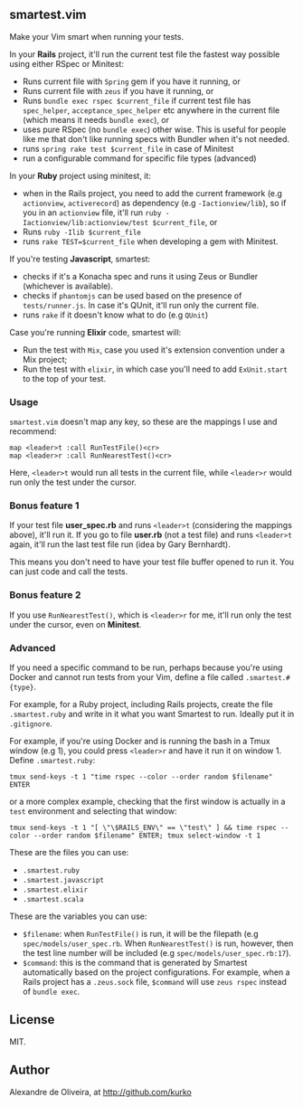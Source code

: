 ## smartest.vim

Make your Vim smart when running your tests.

In your **Rails** project, it'll run the current test file the
fastest way possible using either RSpec or Minitest:

* Runs current file with `Spring` gem if you have it running, or
* Runs current file with `zeus` if you have it running, or
* Runs `bundle exec rspec $current_file` if current test file has
`spec_helper`, `acceptance_spec_helper` etc anywhere in the current file (which
means it needs `bundle exec`), or
* uses pure RSpec (no `bundle exec`) other wise. This is useful for people like
me that don't like running specs with Bundler when it's not needed.
* runs `spring rake test $current_file` in case of Minitest
* run a configurable command for specific file types (advanced)

In your **Ruby** project using minitest, it:

* when in the Rails project, you need to add the current framework
(e.g `actionview`, `activerecord`) as dependency (e.g `-Iactionview/lib`),
so if you in an `actionview` file, it'll run
`ruby -Iactionview/lib:actionview/test $current_file`, or
* Runs `ruby -Ilib $current_file`
* runs `rake TEST=$current_file` when developing a gem with Minitest.

If you're testing **Javascript**, smartest:

* checks if it's a Konacha spec and runs it using Zeus or Bundler
(whichever is available).
* checks if `phantomjs` can be used based on the presence of `tests/runner.js`.
  In case it's QUnit, it'll run only the current file.
* runs `rake` if it doesn't know what to do (e.g `QUnit`)

Case you're running **Elixir** code, smartest will:
* Run the test with `Mix`, case you used it's extension convention under a Mix
project;
* Run the test with `elixir`, in which case you'll need to add `ExUnit.start` to
the top of your test.

### Usage

`smartest.vim` doesn't map any key, so these are the mappings I use and recommend:

    map <leader>t :call RunTestFile()<cr>
    map <leader>r :call RunNearestTest()<cr>

Here, `<leader>t` would run all tests in the current file,
while `<leader>r` would run only the test under the cursor.

### Bonus feature 1

If your test file **user_spec.rb** and runs `<leader>t` (considering the mappings above),
it'll run it. If you go to file **user.rb** (not a test file) and runs `<leader>t`
again, it'll run the last test file run (idea by Gary Bernhardt).

This means you don't need to have your test file buffer opened to run it. You
can just code and call the tests.

### Bonus feature 2

If you use `RunNearestTest()`, which is `<leader>r` for me, it'll run only the
test under the cursor, even on **Minitest**.

### Advanced

If you need a specific command to be run, perhaps because you're using Docker
and cannot run tests from your Vim, define a file called `.smartest.#{type}`.

For example, for a Ruby project, including Rails projects, create the file
`.smartest.ruby` and write in it what you want Smartest to run. Ideally put it
in `.gitignore`.

For example, if you're using Docker and is running the bash in a Tmux window (e.g
1), you could press `<leader>r` and have it run it on window 1. Define
`.smartest.ruby`:

    tmux send-keys -t 1 "time rspec --color --order random $filename" ENTER

or a more complex example, checking that the first window is actually in a
`test` environment and selecting that window:

    tmux send-keys -t 1 "[ \"\$RAILS_ENV\" == \"test\" ] && time rspec --color --order random $filename" ENTER; tmux select-window -t 1

These are the files you can use:

- `.smartest.ruby`
- `.smartest.javascript`
- `.smartest.elixir`
- `.smartest.scala`

These are the variables you can use:

- `$filename`: when `RunTestFile()` is run, it will be the filepath (e.g
  `spec/models/user_spec.rb`. When `RunNearestTest()` is run, however, then
  the test line number will be included (e.g `spec/models/user_spec.rb:17`).
- `$command`: this is the command that is generated by Smartest automatically
  based on the project configurations. For example, when a Rails project has a
  `.zeus.sock` file, `$command` will use `zeus rspec` instead of `bundle exec`.

## License

MIT.

## Author

Alexandre de Oliveira, at http://github.com/kurko

